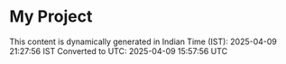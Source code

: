 # My Project

This content is dynamically generated in Indian Time (IST): 2025-04-09 21:27:56 IST
Converted to UTC: 2025-04-09 15:57:56 UTC
